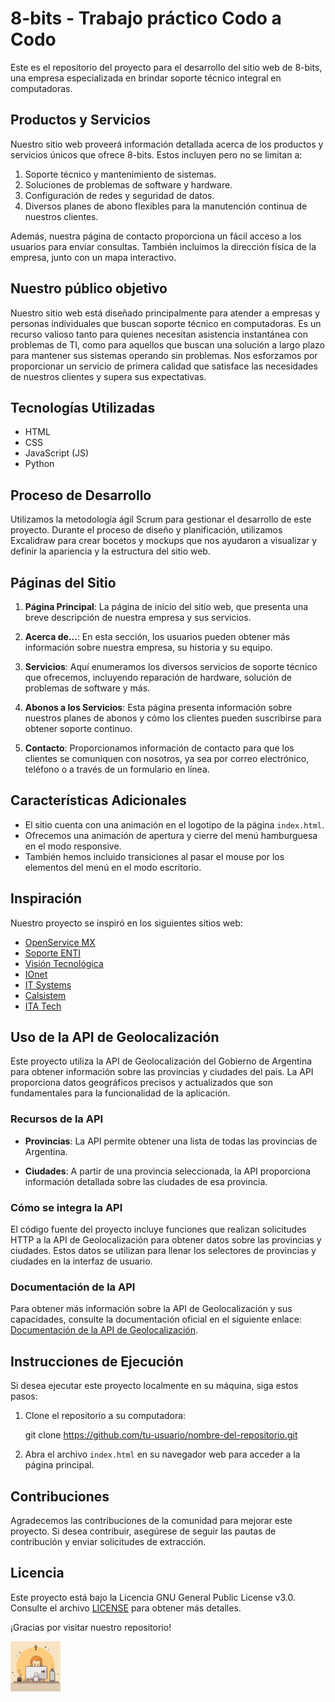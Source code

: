 # 8-bits - Trabajo práctico Codo a Codo

Este es el repositorio del proyecto para el desarrollo del sitio web de 8-bits, una empresa especializada en brindar soporte técnico integral en computadoras.

## Productos y Servicios

Nuestro sitio web proveerá información detallada acerca de los productos y servicios únicos que ofrece 8-bits. Estos incluyen pero no se limitan a:

1. Soporte técnico y mantenimiento de sistemas.
2. Soluciones de problemas de software y hardware.
3. Configuración de redes y seguridad de datos.
4. Diversos planes de abono flexibles para la manutención continua de nuestros clientes.

Además, nuestra página de contacto proporciona un fácil acceso a los usuarios para enviar consultas. También incluimos la dirección física de la empresa, junto con un mapa interactivo.

## Nuestro público objetivo

Nuestro sitio web está diseñado principalmente para atender a empresas y personas individuales que buscan soporte técnico en computadoras. Es un recurso valioso tanto para quienes necesitan asistencia instantánea con problemas de TI, como para aquellos que buscan una solución a largo plazo para mantener sus sistemas operando sin problemas. Nos esforzamos por proporcionar un servicio de primera calidad que satisface las necesidades de nuestros clientes y supera sus expectativas.

## Tecnologías Utilizadas

- HTML
- CSS
- JavaScript (JS)
- Python

## Proceso de Desarrollo

Utilizamos la metodología ágil Scrum para gestionar el desarrollo de este proyecto. Durante el proceso de diseño y planificación, utilizamos Excalidraw para crear bocetos y mockups que nos ayudaron a visualizar y definir la apariencia y la estructura del sitio web.

## Páginas del Sitio

1. **Página Principal**: La página de inicio del sitio web, que presenta una breve descripción de nuestra empresa y sus servicios.

2. **Acerca de...**: En esta sección, los usuarios pueden obtener más información sobre nuestra empresa, su historia y su equipo.

3. **Servicios**: Aquí enumeramos los diversos servicios de soporte técnico que ofrecemos, incluyendo reparación de hardware, solución de problemas de software y más.

4. **Abonos a los Servicios**: Esta página presenta información sobre nuestros planes de abonos y cómo los clientes pueden suscribirse para obtener soporte continuo.

5. **Contacto**: Proporcionamos información de contacto para que los clientes se comuniquen con nosotros, ya sea por correo electrónico, teléfono o a través de un formulario en línea.

## Características Adicionales

- El sitio cuenta con una animación en el logotipo de la página `index.html`.
- Ofrecemos una animación de apertura y cierre del menú hamburguesa en el modo responsive.
- También hemos incluido transiciones al pasar el mouse por los elementos del menú en el modo escritorio.

## Inspiración

Nuestro proyecto se inspiró en los siguientes sitios web:

- [OpenService MX](https://openservice.mx/soporte-tecnico-de-ti/)
- [Soporte ENTI](https://soporteenti.com/)
- [Visión Tecnológica](https://visiontecnologica.com.ar/soporte-tecnico-para-pymes/)
- [IOnet](https://www.ionet.cl/servicios-informaticos)
- [IT Systems](https://it-systems.com.co/soporte-tecnico-ti-corporativo/)
- [Calsistem](https://www.calsistem.com.ar/soporte-tecnico-informatico.php)
- [ITA Tech](https://ita.tech/soporte-tecnico-para-empresas)

## Uso de la API de Geolocalización

Este proyecto utiliza la API de Geolocalización del Gobierno de Argentina para obtener información sobre las provincias y ciudades del país. La API proporciona datos geográficos precisos y actualizados que son fundamentales para la funcionalidad de la aplicación.

### Recursos de la API

- **Provincias**: La API permite obtener una lista de todas las provincias de Argentina.

- **Ciudades**: A partir de una provincia seleccionada, la API proporciona información detallada sobre las ciudades de esa provincia.

### Cómo se integra la API

El código fuente del proyecto incluye funciones que realizan solicitudes HTTP a la API de Geolocalización para obtener datos sobre las provincias y ciudades. Estos datos se utilizan para llenar los selectores de provincias y ciudades en la interfaz de usuario.

### Documentación de la API

Para obtener más información sobre la API de Geolocalización y sus capacidades, consulte la documentación oficial en el siguiente enlace: [Documentación de la API de Geolocalización](https://apis.datos.gob.ar/georef/).

## Instrucciones de Ejecución

Si desea ejecutar este proyecto localmente en su máquina, siga estos pasos:

1. Clone el repositorio a su computadora:

   git clone https://github.com/tu-usuario/nombre-del-repositorio.git


2. Abra el archivo `index.html` en su navegador web para acceder a la página principal.

## Contribuciones

Agradecemos las contribuciones de la comunidad para mejorar este proyecto. Si desea contribuir, asegúrese de seguir las pautas de contribución y enviar solicitudes de extracción.

## Licencia

Este proyecto está bajo la Licencia GNU General Public License v3.0. Consulte el archivo [LICENSE](LICENSE) para obtener más detalles.

¡Gracias por visitar nuestro repositorio!

<img src="./assets/images/logo.webp" height=80px>
